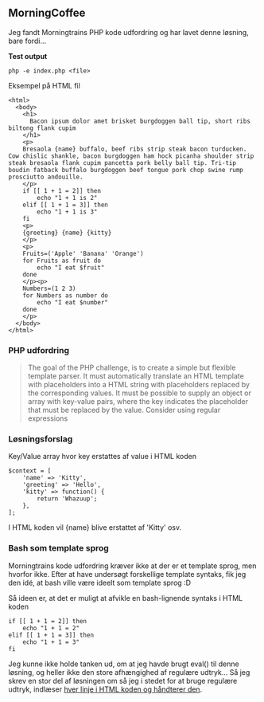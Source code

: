 ## MorningCoffee
Jeg fandt Morningtrains PHP kode udfordring og har lavet denne løsning, bare
fordi...

**Test output**
```
php -e index.php <file>
```
Eksempel på HTML fil
```
<html>
  <body>
    <h1>
      Bacon ipsum dolor amet brisket burgdoggen ball tip, short ribs biltong flank cupim
    </h1>
    <p>
    Bresaola {name} buffalo, beef ribs strip steak bacon turducken. Cow chislic shankle, bacon burgdoggen ham hock picanha shoulder strip steak bresaola flank cupim pancetta pork belly ball tip. Tri-tip boudin fatback buffalo burgdoggen beef tongue pork chop swine rump prosciutto andouille.
    </p>
    if [[ 1 + 1 = 2]] then
        echo "1 + 1 is 2"
    elif [[ 1 + 1 = 3]] then
        echo "1 + 1 is 3"
    fi
    <p>
    {greeting} {name} {kitty}
    </p>
    <p>
    Fruits=('Apple' 'Banana' 'Orange')
    for Fruits as fruit do
        echo "I eat $fruit"
    done
    </p><p>
    Numbers=(1 2 3)
    for Numbers as number do
        echo "I eat $number"
    done
    </p>
  </body>
</html>
```

### PHP udfordring
> The goal of the PHP challenge, is to create a simple but flexible template parser.
> It must automatically translate an HTML template with placeholders into a HTML string with placeholders replaced by the corresponding values.
> It must be possible to supply an object or array with key-value pairs, where the key indicates the placeholder that must be replaced by the value.
> Consider using regular expressions

### Løsningsforslag
Key/Value array hvor key erstattes af value i HTML koden
```
$context = [
    'name' => 'Kitty',
    'greeting' => 'Hello',
    'kitty' => function() {
        return 'Whazuup';
    },
];
```
I HTML koden vil {name} blive erstattet af 'Kitty' osv.

### Bash som template sprog
Morningtrains kode udfordring kræver ikke at der er et template sprog, men
hvorfor ikke. Efter at have undersøgt forskellige template syntaks, fik jeg den
idé, at bash ville være ideelt som template sprog :D

Så ideen er, at det er muligt at afvikle en bash-lignende syntaks i HTML koden
```
if [[ 1 + 1 = 2]] then
    echo "1 + 1 = 2"
elif [[ 1 + 1 = 3]] then
    echo "1 + 1 = 3"
fi
```
Jeg kunne ikke holde tanken ud, om at jeg havde brugt eval() til denne løsning, og heller ikke den store afhængighed af regulære udtryk... Så jeg skrev en stor del af løsningen om så jeg i stedet for at bruge regulære udtryk, indlæser [hver linje i HTML koden og håndterer den](https://github.com/kristiannissen/morningcoffee/blob/de5118ba7d6199621bb4b1f12a4112eff1b46c7a/src/MorningCoffee/BashParser.php#L24).
